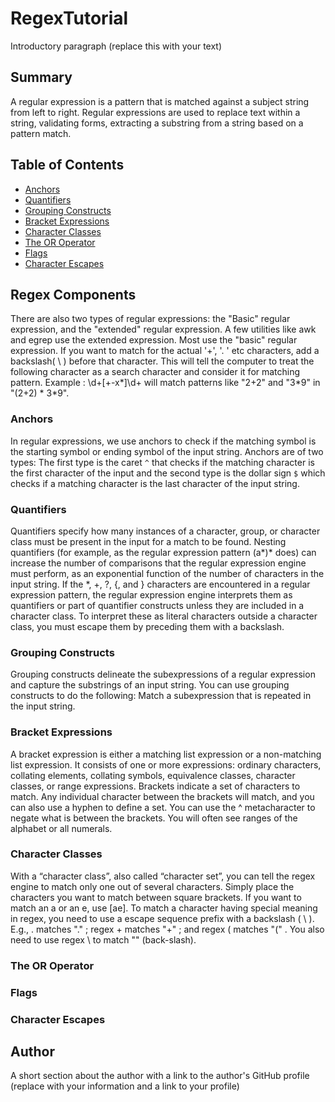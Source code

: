 # RegexTutorial

Introductory paragraph (replace this with your text)

## Summary

A regular expression is a pattern that is matched against a subject string from left to right.
Regular expressions are used to replace text within a string, validating forms, extracting a
substring from a string based on a pattern match.

## Table of Contents

- [Anchors](#anchors)
- [Quantifiers](#quantifiers)
- [Grouping Constructs](#grouping-constructs)
- [Bracket Expressions](#bracket-expressions)
- [Character Classes](#character-classes)
- [The OR Operator](#the-or-operator)
- [Flags](#flags)
- [Character Escapes](#character-escapes)

## Regex Components

There are also two types of regular expressions: the "Basic" regular expression, and
the "extended" regular expression. A few utilities like awk and egrep use the extended
expression. Most use the "basic" regular expression. If you want to match for the
actual '+', '. ' etc characters, add a backslash( \ ) before that character. This
will tell the computer to treat the following character as a search character and
consider it for matching pattern. Example : \d+[\+-x\*]\d+ will match patterns
like "2+2" and "3*9" in "(2+2) * 3\*9".

### Anchors

In regular expressions, we use anchors to check if the matching symbol is the
starting symbol or ending symbol of the input string. Anchors are of two types:
The first type is the caret `^` that checks if the matching character is the first
character of the input and the second type is the dollar sign `$` which checks if a matching
character is the last character of the input string.

### Quantifiers

Quantifiers specify how many instances of a character, group, or character class must be present in the input for a match to be found.
Nesting quantifiers (for example, as the regular expression pattern (a*)* does) can increase the number of comparisons that the
regular expression engine must perform, as an exponential function of the number of characters in the input string.
If the \*, +, ?, {, and } characters are encountered in a regular expression pattern, the regular expression engine
interprets them as quantifiers or part of quantifier constructs unless they are included in a character class. To
interpret these as literal characters outside a character class, you must escape them by preceding them with a backslash.

### Grouping Constructs

Grouping constructs delineate the subexpressions of a regular expression and capture the substrings
of an input string. You can use grouping constructs to do the following: Match a subexpression that
is repeated in the input string.

### Bracket Expressions

A bracket expression is either a matching list expression or a non-matching list expression.
It consists of one or more expressions: ordinary characters, collating elements, collating
symbols, equivalence classes, character classes, or range expressions. Brackets indicate a
set of characters to match. Any individual character between the brackets will match, and
you can also use a hyphen to define a set. You can use the ^ metacharacter to negate what
is between the brackets. You will often see ranges of the alphabet or all numerals.

### Character Classes

With a “character class”, also called “character set”, you can tell the regex engine
to match only one out of several characters. Simply place the characters you want to
match between square brackets. If you want to match an a or an e, use [ae]. To match
a character having special meaning in regex, you need to use a escape sequence prefix
with a backslash ( \ ). E.g., \. matches "." ; regex \+ matches "+" ; and
regex \( matches "(" . You also need to use regex \\ to match "\" (back-slash).

### The OR Operator

### Flags

### Character Escapes

## Author

A short section about the author with a link to the author's GitHub profile (replace with your information and a link to your profile)

